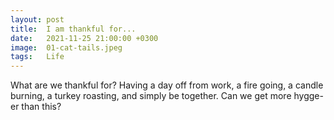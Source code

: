```yaml
---
layout: post
title:  I am thankful for...
date:   2021-11-25 21:00:00 +0300
image:  01-cat-tails.jpeg
tags:   Life
---
```


What are we thankful for? Having a day off from work, a fire going, a candle burning, a turkey roasting, and simply be together. Can we get more hygge-er than this?
